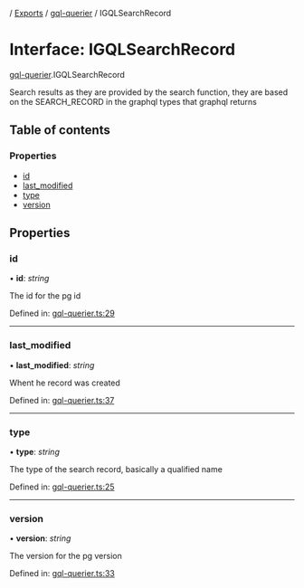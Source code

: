 [](../README.md) / [Exports](../modules.md) / [gql-querier](../modules/gql_querier.md) / IGQLSearchRecord

# Interface: IGQLSearchRecord

[gql-querier](../modules/gql_querier.md).IGQLSearchRecord

Search results as they are provided
by the search function, they are based
on the SEARCH_RECORD in the graphql types
that graphql returns

## Table of contents

### Properties

- [id](gql_querier.igqlsearchrecord.md#id)
- [last\_modified](gql_querier.igqlsearchrecord.md#last_modified)
- [type](gql_querier.igqlsearchrecord.md#type)
- [version](gql_querier.igqlsearchrecord.md#version)

## Properties

### id

• **id**: *string*

The id for the pg id

Defined in: [gql-querier.ts:29](https://github.com/onzag/itemize/blob/3efa2a4a/gql-querier.ts#L29)

___

### last\_modified

• **last\_modified**: *string*

Whent he record was created

Defined in: [gql-querier.ts:37](https://github.com/onzag/itemize/blob/3efa2a4a/gql-querier.ts#L37)

___

### type

• **type**: *string*

The type of the search record, basically a qualified name

Defined in: [gql-querier.ts:25](https://github.com/onzag/itemize/blob/3efa2a4a/gql-querier.ts#L25)

___

### version

• **version**: *string*

The version for the pg version

Defined in: [gql-querier.ts:33](https://github.com/onzag/itemize/blob/3efa2a4a/gql-querier.ts#L33)
